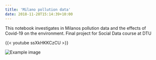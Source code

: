 ```yaml
---
title: 'Milano pollution data'
date: 2018-11-28T15:14:39+10:00
---
```


This notebook investigates in Milanos pollution data and the effects of Covid-19 on the environment. Final project for Social Data course at DTU

{{< youtube ssXkHKKCzCU >}}

<!-- <br><br> -->
<!-- <div style="position: relative; padding-bottom: 56.25%; height: 0; overflow: hidden;">
  <iframe src="https://player.vimeo.com/video/146022717" style="position: absolute; top: 0; left: 0; width: 100%; height: 100%; border:0;" title="vimeo video" webkitallowfullscreen mozallowfullscreen allowfullscreen></iframe>
</div> -->

<!-- {{< gist spf13 7896402 "img.html" >}} -->

<!-- {{% gist KristofWesely f758c0b83fb524a701a5fa9914f53a8b file-co-html %}} -->

![Example image]("download.png")